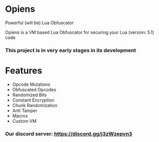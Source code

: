 # Opiens
Powerful (will be) Lua Obfuscator

Opiens is a VM based Lua Obfuscator for securing your Lua (version: 5.1) code

### This project is in very early stages in its development

# Features
- Opcode Mutations
- Obfuscated Opcodes
- Randomized Bits
- Constant Encryption
- Chunk Randomization
- Anti Tamper
- Macros
- Custom VM



### Our discord server: https://discord.gg/j3zWzepvn3
